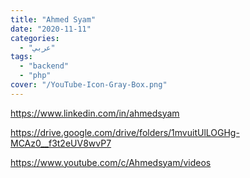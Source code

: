 ```yaml
---
title: "Ahmed Syam"
date: "2020-11-11"
categories:
  - "عربي"
tags:
  - "backend"
  - "php"
cover: "/YouTube-Icon-Gray-Box.png"
---
```


https://www.linkedin.com/in/ahmedsyam

https://drive.google.com/drive/folders/1mvuitUlLOGHg-MCAz0__f3t2eUV8wvP7

https://www.youtube.com/c/Ahmedsyam/videos
